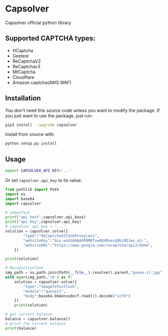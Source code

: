 # Capsolver
Capsolver official python library

## Supported CAPTCHA types:
- HCaptcha
- Geetest
- ReCaptchaV2
- ReCaptchav3
- MtCaptcha
- Cloudflare
- Amazon captcha(AWS WAF)


## Installation

You don't need this source code unless you want to modify the package. If you just
want to use the package, just run:

```sh
pip3 install --upgrade capsolver
```

Install from source with:

```sh
python setup.py install
```

## Usage

```bash
export CAPSOLVER_API_KEY='...'
```

Or set `capsolver.api_key` to its value:

```python
from pathlib import Path
import os
import base64
import capsolver

# tokenTask
print("api host",capsolver.api_base)
print("api key",capsolver.api_key)
# capsolver.api_key = "..."
solution = capsolver.solve({
        "type":"ReCaptchaV2TaskProxyLess",
        "websiteKey":"6Le-wvkSAAAAAPBMRTvw0Q4Muexq9bi0DJwx_mJ-",
        "websiteURL":"https://www.google.com/recaptcha/api2/demo",
    })

print(solution)

# RecognitionTask
img_path = os.path.join(Path(__file__).resolve().parent,"queue-it.jpg")
with open(img_path,'rb') as f:
    solution = capsolver.solve({
        "type":"ImageToTextTask",
        "module":"queueit",
        "body":base64.b64encode(f.read()).decode("utf8")
    })
    print(solution)

# get current balance
balance = capsolver.balance()
# print the current balance
print(balance)
```



